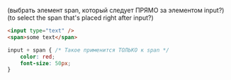 (выбрать элемент span, который следует ПРЯМО за элементом input?)
(to select the span that's placed right after input?)

```html
<input type="text" />
<span>some text</span>
```
```css 
input + span { /* Такое применится ТОЛЬКО к span */
	color: red;
	font-size: 50px;
}
```

